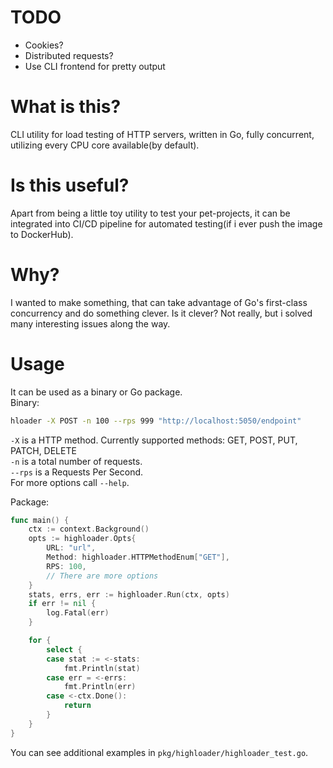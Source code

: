 # TODO
- Cookies?
- Distributed requests? 
- Use CLI frontend for pretty output

# What is this?
CLI utility for load testing of HTTP servers, written in Go, fully concurrent, utilizing every CPU core available(by default).

# Is this useful?
Apart from being a little toy utility to test your pet-projects, it can be integrated into CI/CD pipeline for automated testing(if i ever push the image to DockerHub).

# Why?
I wanted to make something, that can take advantage of Go's first-class concurrency and do something clever. Is it clever? Not really, but i solved many interesting issues along the way.

# Usage
It can be used as a binary or Go package.  
Binary:
```sh
hloader -X POST -n 100 --rps 999 "http://localhost:5050/endpoint"
```
`-X` is a HTTP method. Currently supported methods: GET, POST, PUT, PATCH, DELETE  
`-n` is a total number of requests.  
`--rps` is a Requests Per Second.  
For more options call `--help`.

Package:
```go
func main() {
    ctx := context.Background()
    opts := highloader.Opts{
        URL: "url",
		Method: highloader.HTTPMethodEnum["GET"],
        RPS: 100,
        // There are more options
    }
    stats, errs, err := highloader.Run(ctx, opts)
    if err != nil {
        log.Fatal(err)
    }

    for {
        select {
        case stat := <-stats:
            fmt.Println(stat)
        case err = <-errs:
            fmt.Println(err)
        case <-ctx.Done():
            return
        }
    }
}
```

You can see additional examples in `pkg/highloader/highloader_test.go`.
